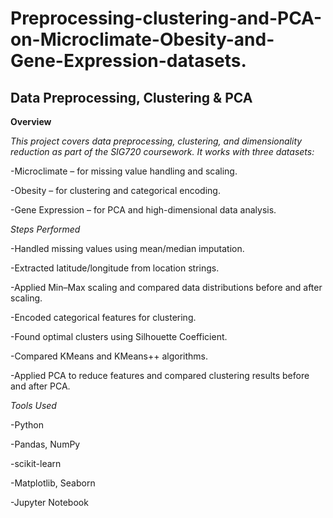 # Preprocessing-clustering-and-PCA-on-Microclimate-Obesity-and-Gene-Expression-datasets.

## Data Preprocessing, Clustering & PCA

**Overview**

*This project covers data preprocessing, clustering, and dimensionality reduction as part of the SIG720 coursework.
It works with three datasets:*

-Microclimate – for missing value handling and scaling.

-Obesity – for clustering and categorical encoding.

-Gene Expression – for PCA and high-dimensional data analysis.


*Steps Performed*

-Handled missing values using mean/median imputation.

-Extracted latitude/longitude from location strings.

-Applied Min–Max scaling and compared data distributions before and after scaling.

-Encoded categorical features for clustering.

-Found optimal clusters using Silhouette Coefficient.

-Compared KMeans and KMeans++ algorithms.

-Applied PCA to reduce features and compared clustering results before and after PCA.


*Tools Used*

-Python

-Pandas, NumPy

-scikit-learn

-Matplotlib, Seaborn

-Jupyter Notebook

